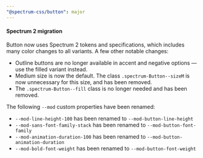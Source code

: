 ```yaml
---
"@spectrum-css/button": major
---
```


#### Spectrum 2 migration

Button now uses Spectrum 2 tokens and specifications, which includes many color changes to all variants. A few other notable changes:

- Outline buttons are no longer available in accent and negative options — use the filled variant instead.
- Medium size is now the default. The class `.spectrum-Button--sizeM` is now unnecessary for this size, and has been removed.
- The `.spectrum-Button--fill` class is no longer needed and has been removed.

The following `--mod` custom properties have been renamed:

- `--mod-line-height-100` has been renamed to `--mod-button-line-height`
- `--mod-sans-font-family-stack` has been renamed to `--mod-button-font-family`
- `--mod-animation-duration-100` has been renamed to `--mod-button-animation-duration`
- `--mod-bold-font-weight` has been renamed to `--mod-button-font-weight`
